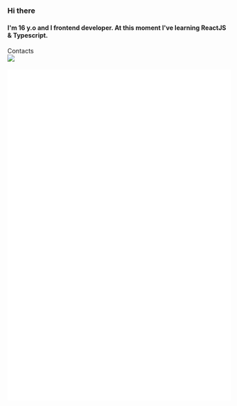 ### Hi there 
#### I'm 16 y.o and I frontend developer. At this moment I've learning ReactJS & Typescript. 
<!-- Now I am creating a material library for React
https://github.com/CDS-Solutions/UI
 -->
 Contacts   
    <a href="mailto: danilatezin@gmail.com">
<img  src="https://img.shields.io/badge/Gmail-D14836?style=for-the-badge&logo=gmail&logoColor=white" />
</a>
<!-- 
## For pet projects I use the following technologies -

<img src="https://img.shields.io/badge/React-20232A?style=for-the-badge&logo=react&logoColor=61DAFB"/><img src="https://img.shields.io/badge/Redux-593D88?style=for-the-badge&logo=redux&logoColor=white"/><img src="https://img.shields.io/badge/TypeScript-007ACC?style=for-the-badge&logo=typescript&logoColor=white"/><img src="https://img.shields.io/badge/Electron-2B2E3A?style=for-the-badge&logo=electron&logoColor=9FEAF9"><img src="https://img.shields.io/badge/Material%20UI-007FFF?style=for-the-badge&logo=mui&logoColor=white"/><img src="https://img.shields.io/badge/styled--components-DB7093?style=for-the-badge&logo=styled-components&logoColor=white"/> -->

<img align="center" src="/github-metrics.svg" alt="Metrics" width="1000">
